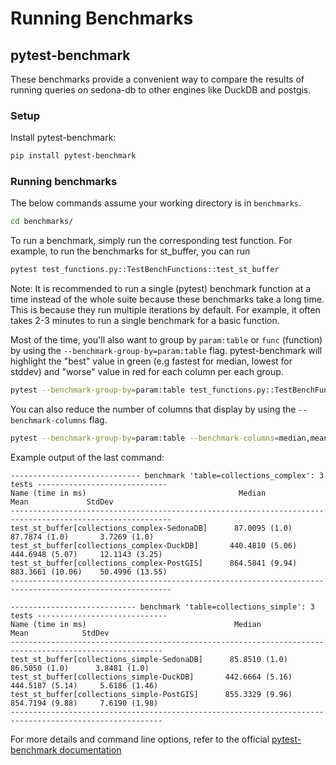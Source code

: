 <!-- Licensed to the Apache Software Foundation (ASF) under one
or more contributor license agreements.  See the NOTICE file
distributed with this work for additional information
regarding copyright ownership.  The ASF licenses this file
to you under the Apache License, Version 2.0 (the
"License"); you may not use this file except in compliance
with the License.  You may obtain a copy of the License at

  http://www.apache.org/licenses/LICENSE-2.0

Unless required by applicable law or agreed to in writing,
software distributed under the License is distributed on an
"AS IS" BASIS, WITHOUT WARRANTIES OR CONDITIONS OF ANY
KIND, either express or implied.  See the License for the
specific language governing permissions and limitations
under the License. -->

# Running Benchmarks

## pytest-benchmark

These benchmarks provide a convenient way to compare the results of running queries on sedona-db to other engines like DuckDB and postgis.

### Setup

Install pytest-benchmark:
```bash
pip install pytest-benchmark
```

### Running benchmarks

The below commands assume your working directory is in `benchmarks`.

```bash
cd benchmarks/
```

To run a benchmark, simply run the corresponding test function. For example, to run the benchmarks for st_buffer, you can run

```bash
pytest test_functions.py::TestBenchFunctions::test_st_buffer
```

Note: It is recommended to run a single (pytest) benchmark function at a time instead of the whole suite because these benchmarks take a long time. This is because they run multiple iterations by default. For example, it often takes 2-3 minutes to run a single benchmark for a basic function.

Most of the time, you'll also want to group by `param:table` or `func` (function) by using the `--benchmark-group-by=param:table` flag. pytest-benchmark will highlight the "best" value in green (e.g fastest for median, lowest for stddev) and "worse" value in red for each column per each group.

```bash
pytest --benchmark-group-by=param:table test_functions.py::TestBenchFunctions::test_st_buffer
```

You can also reduce the number of columns that display by using the `--benchmark-columns` flag.

```bash
pytest --benchmark-group-by=param:table --benchmark-columns=median,mean,stddev test_functions.py::TestBenchFunctions::test_st_buffer
```

Example output of the last command:

```
----------------------------- benchmark 'table=collections_complex': 3 tests -----------------------------
Name (time in ms)                                  Median                Mean             StdDev
----------------------------------------------------------------------------------------------------------
test_st_buffer[collections_complex-SedonaDB]      87.0095 (1.0)       87.7874 (1.0)       3.7269 (1.0)
test_st_buffer[collections_complex-DuckDB]       440.4810 (5.06)     444.6948 (5.07)     12.1143 (3.25)
test_st_buffer[collections_complex-PostGIS]      864.5841 (9.94)     883.3661 (10.06)    50.4996 (13.55)
----------------------------------------------------------------------------------------------------------

---------------------------- benchmark 'table=collections_simple': 3 tests -----------------------------
Name (time in ms)                                 Median                Mean            StdDev
--------------------------------------------------------------------------------------------------------
test_st_buffer[collections_simple-SedonaDB]      85.8510 (1.0)       86.5050 (1.0)      3.8481 (1.0)
test_st_buffer[collections_simple-DuckDB]       442.6664 (5.16)     444.5187 (5.14)     5.6186 (1.46)
test_st_buffer[collections_simple-PostGIS]      855.3329 (9.96)     854.7194 (9.88)     7.6190 (1.98)
--------------------------------------------------------------------------------------------------------
```

For more details and command line options, refer to the official [pytest-benchmark documentation](https://pytest-benchmark.readthedocs.io/en/latest/usage.html)
